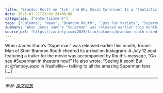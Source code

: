 ```yaml
---
title: "Brandon Routh on ‘Ick’ and Why David Corenswet Is a ‘Fantastic’ Superman: ‘I Cried No Less Than Three Times’"
date: 2025-07-21T21:06:24+08:00
categories: ["entertainment"]
tags: ["Columns", "News", "Brandon Routh", "Just For Variety", "Superman"]
summary: "When James Gunn’s “Superman” was released earlier this month, former Man of Steel Brandon Routh cheered its arrival on Instagram. A July 12 post featuring a trailer for the movie was accompanied by Ro"
source_url: "https://variety.com/2025/film/columns/brandon-routh-cried-david-corenswet-superman-1236465863/"
---
```


When James Gunn’s “Superman” was released earlier this month, former Man of Steel Brandon Routh cheered its arrival on Instagram. A July 12 post featuring a trailer for the movie was accompanied by Routh&#8217;s message, “Go see&#160;#Superman&#160;in theaters now!” He also wrote, “Seeing it soon! But at&#160;@fanboy_expo&#160;in Nashville— talking to all the amazing Superman fans [&#8230;]

---

*来源: [原文链接](https://variety.com/2025/film/columns/brandon-routh-cried-david-corenswet-superman-1236465863/)*
